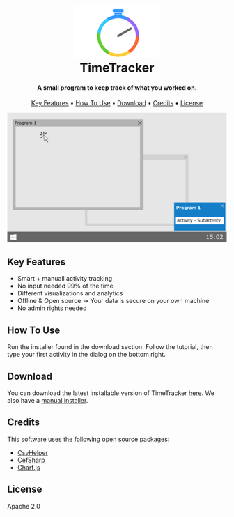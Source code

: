 
<h1 align="center">
  <img src="https://raw.githubusercontent.com/RobinWeitzel/WindowsTimeTracker/master/TimeTracker/Resources/Bild1.png" alt="Markdownify" width="200"></img>
  <br>
  TimeTracker
  <br>
</h1>

<h4 align="center">A small program to keep track of what you worked on.</h4>

<p align="center">
  <a href="#key-features">Key Features</a> •
  <a href="#how-to-use">How To Use</a> •
  <a href="#download">Download</a> •
  <a href="#credits">Credits</a> •
  <a href="#license">License</a>
</p>

![screenshot](https://raw.githubusercontent.com/RobinWeitzel/WindowsTimeTracker/master/TimeTracker/Resources/Bild2.png)

## Key Features

* Smart + manuall activity tracking
* No input needed 99% of the time
* Different visualizations and analytics
* Offline & Open source -> Your data is secure on your own machine
* No admin rights needed

## How To Use

Run the installer found in the download section.
Follow the tutorial, then type your first activity in the dialog on the bottom right.

## Download

You can download the latest installable version of TimeTracker [here](https://github.com/RobinWeitzel/WindowsTimeTracker/releases/download/0.9.6.0/Automatic_Installer.msi).
We also have a [manual installer](https://github.com/RobinWeitzel/WindowsTimeTracker/releases/download/0.9.6.0/Manual_Installer.zip).

## Credits

This software uses the following open source packages:

- [CsvHelper](https://github.com/JoshClose/CsvHelper)
- [CefSharp](https://github.com/cefsharp/CefSharp)
- [Chart.js](https://github.com/chartjs/Chart.js)

## License

Apache 2.0
